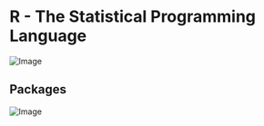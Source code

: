# R - The Statistical Programming Language
![Image](https://upload.wikimedia.org/wikipedia/commons/thumb/1/1b/R_logo.svg/1920px-R_logo.svg.png)

## Packages
![Image](https://miro.medium.com/max/1400/1*Jh-R8Yqr7g9knYVYVmd7qQ.png)
